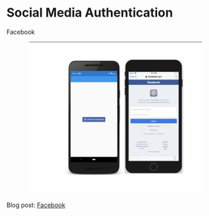 # Social Media Authentication

Facebook 
<p align="center">
<img  width="400" src="Screenshots/Facebook.png"/>
</p>

Blog post: [Facebook](http://www.xamboy.com)
